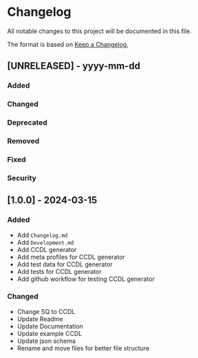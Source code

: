 # Changelog

All notable changes to this project will be documented in this file.

The format is based on [Keep a Changelog](https://keepachangelog.com/en/1.0.0/),

## [UNRELEASED] - yyyy-mm-dd

### Added
### Changed
### Deprecated
### Removed
### Fixed
### Security

## [1.0.0] - 2024-03-15

### Added
- Add `Changelog.md`
- Add `Development.md`
- Add CCDL generator
- Add meta profiles for CCDL generator
- Add test data for CCDL generator
- Add tests for CCDL generator
- Add github workflow for testing CCDL generator
    
### Changed
- Change SQ to CCDL
- Update Readme
- Update Documentation
- Update example CCDL
- Update json schema
- Rename and move files for better file structure
